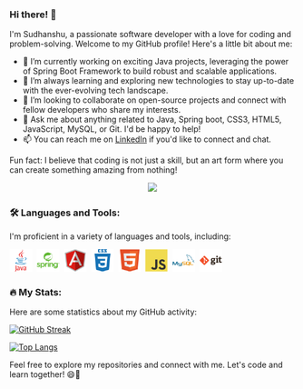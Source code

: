 ### Hi there! 👋

I'm Sudhanshu, a passionate software developer with a love for coding and problem-solving. Welcome to my GitHub profile! Here's a little bit about me:

- 🔭 I’m currently working on exciting Java projects, leveraging the power of Spring Boot Framework to build robust and scalable applications.
- 🌱 I’m always learning and exploring new technologies to stay up-to-date with the ever-evolving tech landscape.
- 👯 I’m looking to collaborate on open-source projects and connect with fellow developers who share my interests.
- 💬 Ask me about anything related to Java, Spring boot, CSS3, HTML5, JavaScript, MySQL, or Git. I'd be happy to help!
- 📫 You can reach me on [LinkedIn](http://www.linkedin.com/in/sshekhar152001) if you'd like to connect and chat.

Fun fact: I believe that coding is not just a skill, but an art form where you can create something amazing from nothing!

<div align="center">
  <img src="https://media.giphy.com/media/M9gbBd9nbDrOTu1Mqx/giphy.gif" width="100"/>
</div>

### :hammer_and_wrench: Languages and Tools:

I'm proficient in a variety of languages and tools, including:

<div>
  <img src="https://github.com/devicons/devicon/blob/master/icons/java/java-original-wordmark.svg" title="Java" alt="Java" width="40" height="40"/>&nbsp;
  <img src="https://github.com/devicons/devicon/blob/master/icons/spring/spring-original-wordmark.svg" title="Spring" alt="Spring" width="40" height="40"/>&nbsp;
  <img src="https://github.com/devicons/devicon/blob/master/icons/angularjs/angularjs-original.svg" title="Angular" alt="Angular" width="40" height="40"/>&nbsp;
  <img src="https://github.com/devicons/devicon/blob/master/icons/css3/css3-plain-wordmark.svg" title="CSS3" alt="CSS" width="40" height="40"/>&nbsp;
  <img src="https://github.com/devicons/devicon/blob/master/icons/html5/html5-original.svg" title="HTML5" alt="HTML" width="40" height="40"/>&nbsp;
  <img src="https://github.com/devicons/devicon/blob/master/icons/javascript/javascript-original.svg" title="JavaScript" alt="JavaScript" width="40" height="40"/>&nbsp;
  <img src="https://github.com/devicons/devicon/blob/master/icons/mysql/mysql-original-wordmark.svg" title="MySQL"  alt="MySQL" width="40" height="40"/>&nbsp;
  <img src="https://github.com/devicons/devicon/blob/master/icons/git/git-original-wordmark.svg" title="Git" alt="Git" width="40" height="40"/>
</div>


### :fire: My Stats:

Here are some statistics about my GitHub activity:

[![GitHub Streak](https://github-readme-streak-stats.herokuapp.com/?user=sudhanshush531)](https://github.com/DenverCoder1/github-readme-streak-stats)

[![Top Langs](https://github-readme-stats.vercel.app/api/top-langs/?username=sudhanshush531&layout=compact&theme=vision-friendly-dark)](https://github.com/anuraghazra/github-readme-stats)

Feel free to explore my repositories and connect with me. Let's code and learn together! 😄🚀
